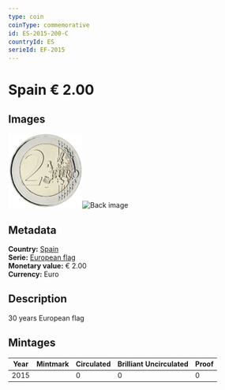 ```yaml
---
type: coin
coinType: commemorative
id: ES-2015-200-C
countryId: ES
serieId: EF-2015
---
```


# Spain € 2.00

## Images

<img src="../../Images/common-2007-200.png" height="150" alt="Front image"><img src="Images/ES-2015-200-000.png" height="150" alt="Back image">

## Metadata

**Country:** [Spain](../../Countries/Spain/index.md)\
**Serie:** [European flag](index.md)\
**Monetary value:** € 2.00\
**Currency:** Euro

## Description
30 years European flag

## Mintages

| Year | Mintmark | Circulated | Brilliant Uncirculated | Proof |
| ---- | -------- | ---------- | ---------------------- | ----- |
| 2015 |  | 0| 0 | 0 |
